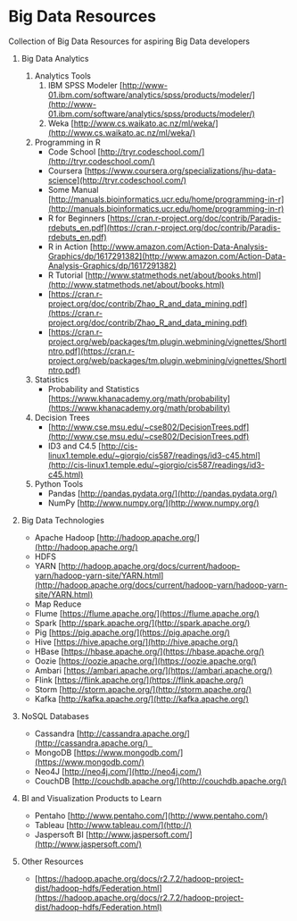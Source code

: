 # Big Data Resources
Collection of Big Data Resources for aspiring Big Data developers

1. Big Data Analytics
	1. Analytics Tools
		1. IBM SPSS Modeler
		[http://www-01.ibm.com/software/analytics/spss/products/modeler/](http://www-01.ibm.com/software/analytics/spss/products/modeler/) 
		2. Weka [http://www.cs.waikato.ac.nz/ml/weka/](http://www.cs.waikato.ac.nz/ml/weka/)
	2. Programming in R
		* Code School [http://tryr.codeschool.com/](http://tryr.codeschool.com/)
		* Coursera [https://www.coursera.org/specializations/jhu-data-science](http://tryr.codeschool.com/)
		* Some Manual [http://manuals.bioinformatics.ucr.edu/home/programming-in-r](http://manuals.bioinformatics.ucr.edu/home/programming-in-r)
		* R for Beginners [https://cran.r-project.org/doc/contrib/Paradis-rdebuts_en.pdf](https://cran.r-project.org/doc/contrib/Paradis-rdebuts_en.pdf)
		* R in Action [http://www.amazon.com/Action-Data-Analysis-Graphics/dp/1617291382](http://www.amazon.com/Action-Data-Analysis-Graphics/dp/1617291382)
		* R Tutorial [http://www.statmethods.net/about/books.html](http://www.statmethods.net/about/books.html)
		* [https://cran.r-project.org/doc/contrib/Zhao_R_and_data_mining.pdf](https://cran.r-project.org/doc/contrib/Zhao_R_and_data_mining.pdf)
		* [https://cran.r-project.org/web/packages/tm.plugin.webmining/vignettes/ShortIntro.pdf](https://cran.r-project.org/web/packages/tm.plugin.webmining/vignettes/ShortIntro.pdf)
	3. Statistics
		* Probability and Statistics [https://www.khanacademy.org/math/probability](https://www.khanacademy.org/math/probability)
	4. Decision Trees
		* [http://www.cse.msu.edu/~cse802/DecisionTrees.pdf](http://www.cse.msu.edu/~cse802/DecisionTrees.pdf)
		* ID3 and C4.5 [http://cis-linux1.temple.edu/~giorgio/cis587/readings/id3-c45.html](http://cis-linux1.temple.edu/~giorgio/cis587/readings/id3-c45.html)
	5. Python Tools
		* Pandas [http://pandas.pydata.org/](http://pandas.pydata.org/)
		* NumPy [http://www.numpy.org/](http://www.numpy.org/)
			
2. Big Data Technologies
	* Apache Hadoop [http://hadoop.apache.org/](http://hadoop.apache.org/)
	* HDFS
	* YARN [http://hadoop.apache.org/docs/current/hadoop-yarn/hadoop-yarn-site/YARN.html](http://hadoop.apache.org/docs/current/hadoop-yarn/hadoop-yarn-site/YARN.html)
	* Map Reduce
	* Flume [https://flume.apache.org/](https://flume.apache.org/)
	* Spark [http://spark.apache.org/](http://spark.apache.org/)
	* Pig [https://pig.apache.org/](https://pig.apache.org/)
	* Hive [https://hive.apache.org/](http://hive.apache.org/)
	* HBase [https://hbase.apache.org/](https://hbase.apache.org/)
	* Oozie [https://oozie.apache.org/](https://oozie.apache.org/)
	* Ambari [https://ambari.apache.org/](https://ambari.apache.org/)
	* Flink [https://flink.apache.org/](https://flink.apache.org/)
	* Storm [http://storm.apache.org/](http://storm.apache.org/)
	* Kafka [http://kafka.apache.org/](http://kafka.apache.org/)
		
3. NoSQL Databases 
	* Cassandra [http://cassandra.apache.org/](http://cassandra.apache.org/)  
	* MongoDB [https://www.mongodb.com/](https://www.mongodb.com/)
	* Neo4J [http://neo4j.com/](http://neo4j.com/)
	* CouchDB [http://couchdb.apache.org/](http://couchdb.apache.org/)

4. BI and Visualization Products to Learn
	* Pentaho [http://www.pentaho.com/](http://www.pentaho.com/)
	* Tableau [http://www.tableau.com/](http://)
	* Jaspersoft BI [http://www.jaspersoft.com/](http://www.jaspersoft.com/)
5. Other Resources
	* [https://hadoop.apache.org/docs/r2.7.2/hadoop-project-dist/hadoop-hdfs/Federation.html](https://hadoop.apache.org/docs/r2.7.2/hadoop-project-dist/hadoop-hdfs/Federation.html)
